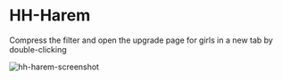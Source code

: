 # HH-Harem
Compress the filter and open the upgrade page for girls in a new tab by double-clicking

![hh-harem-screenshot](https://user-images.githubusercontent.com/107755486/194127609-c8d41e6b-9f74-42c9-8b3a-cc534ed092c9.png)
